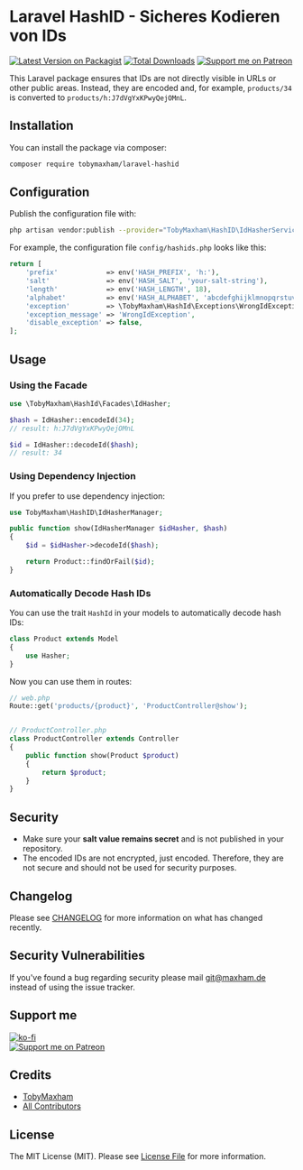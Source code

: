 # Laravel HashID - Sicheres Kodieren von IDs

[![Latest Version on Packagist](https://img.shields.io/packagist/v/tobymaxham/laravel-hashid.svg?style=flat-square)](https://packagist.org/packages/tobymaxham/laravel-hashid)
[![Total Downloads](https://img.shields.io/packagist/dt/tobymaxham/laravel-hashid.svg?style=flat-square)](https://packagist.org/packages/tobymaxham/laravel-hashid)
[![Support me on Patreon](https://img.shields.io/endpoint.svg?url=https%3A%2F%2Fshieldsio-patreon.vercel.app%2Fapi%3Fusername%3DTobymaxham%26type%3Dpatrons&style=flat)](https://patreon.com/Tobymaxham)


This Laravel package ensures that IDs are not directly visible in URLs or other public areas.
Instead, they are encoded and, for example, `products/34` is converted to `products/h:J7dVgYxKPwyQejOMnL`.



## Installation

You can install the package via composer:

```sh
composer require tobymaxham/laravel-hashid
```


## Configuration

Publish the configuration file with:

```bash
php artisan vendor:publish --provider="TobyMaxham\HashID\IdHasherServiceProvider"
```

For example, the configuration file `config/hashids.php` looks like this:

```php
return [
    'prefix'            => env('HASH_PREFIX', 'h:'),
    'salt'              => env('HASH_SALT', 'your-salt-string'),
    'length'            => env('HASH_LENGTH', 18),
    'alphabet'          => env('HASH_ALPHABET', 'abcdefghijklmnopqrstuvwxyzABCDEFGHIJKLMNOPQRSTUVWXYZ1234567890'),
    'exception'         => \TobyMaxham\HashId\Exceptions\WrongIdException::class,
    'exception_message' => 'WrongIdException',
    'disable_exception' => false,
];
```

## Usage

### Using the Facade

```php
use \TobyMaxham\HashId\Facades\IdHasher;

$hash = IdHasher::encodeId(34);
// result: h:J7dVgYxKPwyQejOMnL

$id = IdHasher::decodeId($hash);
// result: 34
```

### Using Dependency Injection

If you prefer to use dependency injection:

```php
use TobyMaxham\HashID\IdHasherManager;

public function show(IdHasherManager $idHasher, $hash)
{
    $id = $idHasher->decodeId($hash);

    return Product::findOrFail($id);
}
```

### Automatically Decode Hash IDs

You can use the trait `HashId` in your models to automatically decode hash IDs:

```php
class Product extends Model
{
    use Hasher;
}
```


Now you can use them in routes:

```php
// web.php
Route::get('products/{product}', 'ProductController@show');


// ProductController.php
class ProductController extends Controller
{
    public function show(Product $product)
    {
        return $product;
    }
}
```

## Security

- Make sure your **salt value remains secret** and is not published in your repository.
- The encoded IDs are not encrypted, just encoded. Therefore, they are not secure and should not be used for security purposes.


## Changelog

Please see [CHANGELOG](CHANGELOG.md) for more information on what has changed recently.


## Security Vulnerabilities

If you've found a bug regarding security please mail git@maxham.de instead of using the issue tracker.


## Support me

[![ko-fi](https://ko-fi.com/img/githubbutton_sm.svg)](https://ko-fi.com/Z8Z4NZKU)<br>
[![Support me on Patreon](https://img.shields.io/endpoint.svg?url=https%3A%2F%2Fshieldsio-patreon.vercel.app%2Fapi%3Fusername%3DTobymaxham%26type%3Dpatrons&style=flat)](https://patreon.com/Tobymaxham)


## Credits

- [TobyMaxham](https://github.com/TobyMaxham)
- [All Contributors](../../contributors)


## License

The MIT License (MIT). Please see [License File](LICENSE.md) for more information.

